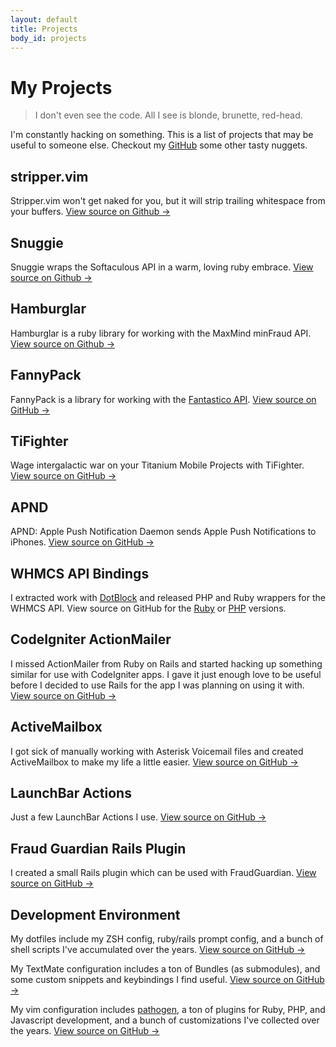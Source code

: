 ```yaml
---
layout: default
title: Projects
body_id: projects
---
```


# My Projects

> I don't even see the code. All I see is blonde, brunette, red-head.

I'm constantly hacking on something. This is a list of projects that may be
useful to someone else. Checkout my [GitHub](https://github.com/itspriddle)
some other tasty nuggets.


## stripper.vim
Stripper.vim won't get naked for you, but it will strip trailing whitespace
from your buffers.
[View source on Github &rarr;](https://github.com/itspriddle/vim-stripper)


## Snuggie

Snuggie wraps the Softaculous API in a warm, loving ruby embrace.
[View source on Github &rarr;](https://github.com/site5/snuggie)


## Hamburglar

Hamburglar is a ruby library for working with the MaxMind minFraud API.
[View source on Github &rarr;](https://github.com/site5/hamburglar)


## FannyPack

FannyPack is a library for working with the
[Fantastico API](https://netenberg.com/api/).
[View source on GitHub &rarr;](https://github.com/site5/fanny_pack)


## TiFighter

Wage intergalactic war on your Titanium Mobile Projects with TiFighter.
[View source on GitHub &rarr;](https://github.com/itspriddle/ti-fighter)


## APND

APND: Apple Push Notification Daemon sends Apple Push Notifications to iPhones.
[View source on GitHub &rarr;](https://github.com/itspriddle/apnd)


## WHMCS API Bindings

I extracted work with [DotBlock](http://www.dotblock.com/) and released PHP
and Ruby wrappers for the WHMCS API. View source on GitHub for the
[Ruby](https://github.com/dotblock/whmcs-ruby) or
[PHP](https://github.com/dotblock/whmcs-php) versions.


## CodeIgniter ActionMailer

I missed ActionMailer from Ruby on Rails and started hacking up something
similar for use with CodeIgniter apps. I gave it just enough love to be
useful before I decided to use Rails for the app I was planning on
using it with.
[View source on GitHub &rarr;](https://github.com/itspriddle/codeigniter-action-mailer)


## ActiveMailbox

I got sick of manually working with Asterisk Voicemail files and created
ActiveMailbox to make my life a little easier.
[View source on GitHub &rarr;](https://github.com/itspriddle/active_mailbox)


## LaunchBar Actions

Just a few LaunchBar Actions I use.
[View source on GitHub &rarr;](https://github.com/itspriddle/launchbar-actions)


## Fraud Guardian Rails Plugin

I created a small Rails plugin which can be used with FraudGuardian.
[View source on GitHub &rarr;](https://github.com/itspriddle/fraud_guardian)


## Development Environment

My dotfiles include my ZSH config, ruby/rails prompt config, and a bunch of
shell scripts I've accumulated over the years.
[View source on GitHub &rarr;](https://github.com/itspriddle/dotfiles)

My TextMate configuration includes a ton of Bundles (as submodules), and some
custom snippets and keybindings I find useful.
[View source on GitHub &rarr;](https://github.com/itspriddle/textmate-config)

My vim configuration includes
[pathogen](https://github.com/tpope/vim-pathogen), a ton of plugins for
Ruby, PHP, and Javascript development, and a bunch of customizations I've
collected over the years.
[View source on GitHub &rarr;](https://github.com/itspriddle/vim-config)
